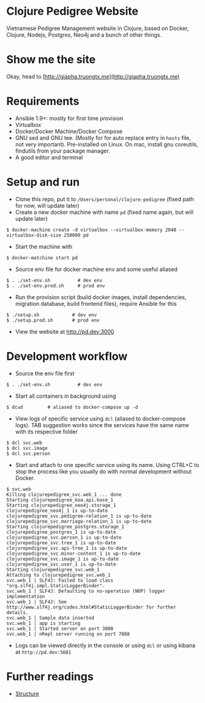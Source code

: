 # Clojure Pedigree Website

Vietnamese Pedigree Management website in Clojure, based on Docker, Clojure, Nodejs, Postgres, Neo4j
and a bunch of other things.

# Show me the site

Okay, head to [http://giapha.truongtx.me](http://giapha.truongtx.me)

# Requirements

- Ansible 1.9+: mostly for first time provision
- Virtualbox
- Docker/Docker Machine/Docker Compose
- GNU sed and GNU tee. (Mostly for for auto replace entry in `hosts` file, not very important).
  Pre-installed on Linux. On mac, install gnu coreutils, findutils from your package manager.
- A good editor and terminal

# Setup and run

- Clone this repo, put it to `/Users/personal/clojure-pedigree` (fixed path for now, will update later)
- Create a new docker machine with name `pd` (fixed name again, but will update later)

```
$ docker-machine create -d virtualbox --virtualbox-memory 2048 --virtualbox-disk-size 250000 pd
```

- Start the machine with

```
$ docker-matchine start pd
```

- Source env file for docker machine env and some useful aliased

```
$ . ./set-env.sh          # dev env
$ . ./set-env.prod.sh     # prod env
```

- Run the provision script (build docker images, install dependencies, migration database, build
  frontend files), require Ansible for this

```
$ ./setup.sh            # dev env
$ ./setup.prod.sh       # prod env
```

- View the website at http://pd.dev:3000

# Development workflow

- Source the env file first

```
$ . ./set-env.sh          # dev env
```

- Start all containers in background using

```
$ dcud         # aliased to docker-compose up -d
```

- View logs of specific service using `dcl` (aliased to docker-compose logs). TAB suggestion works since the services have the same
  name with its respective folder

```
$ dcl svc.web
$ dcl svc.image
$ dcl svc.person
```

- Start and attach to one specific service using its name. Using CTRL+C to stop the process like you
usually do with normal development without Docker.

```
$ svc.web
Killing clojurepedigree_svc.web_1 ... done
Starting clojurepedigree_koa.api.base_1
Starting clojurepedigree_neo4j.storage_1
clojurepedigree_neo4j_1 is up-to-date
clojurepedigree_svc.pedigree-relation_1 is up-to-date
clojurepedigree_svc.marriage-relation_1 is up-to-date
Starting clojurepedigree_postgres.storage_1
clojurepedigree_postgres_1 is up-to-date
clojurepedigree_svc.person_1 is up-to-date
clojurepedigree_svc.tree_1 is up-to-date
clojurepedigree_svc.api-tree_1 is up-to-date
clojurepedigree_svc.minor-content_1 is up-to-date
clojurepedigree_svc.image_1 is up-to-date
clojurepedigree_svc.user_1 is up-to-date
Starting clojurepedigree_svc.web_1
Attaching to clojurepedigree_svc.web_1
svc.web_1 | SLF4J: Failed to load class "org.slf4j.impl.StaticLoggerBinder".
svc.web_1 | SLF4J: Defaulting to no-operation (NOP) logger implementation
svc.web_1 | SLF4J: See http://www.slf4j.org/codes.html#StaticLoggerBinder for further details.
svc.web_1 | Sample data inserted
svc.web_1 | app is starting
svc.web_1 | Started server on port 3000
svc.web_1 | nRepl server running on port 7888
```

- Logs can be viewed directly in the console or using `dcl` or using kibana at `http://pd.dev:5601`

# Further readings

- [Structure](docs/structure.md)

